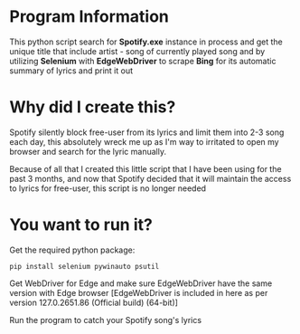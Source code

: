 # Program Information

This python script search for **Spotify.exe** instance in process and get the unique title that include artist - song of currently played song and by utilizing **Selenium** with **EdgeWebDriver** to scrape **Bing** for its automatic summary of lyrics and print it out

# Why did I create this?
Spotify silently block free-user from its lyrics and limit them into 2-3 song each day, this absolutely wreck me up as I'm way to irritated to open my browser and search for the lyric manually.

Because of all that I created this little script that I have been using for the past 3 months, and now that Spotify decided that it will maintain the access to lyrics for free-user, this script is no longer needed

# You want to run it?

Get the required python package:

    pip install selenium pywinauto psutil

Get WebDriver for Edge and make sure EdgeWebDriver have the same version with Edge browser [EdgeWebDriver is included in here as per version 127.0.2651.86 (Official build) (64-bit)]

Run the program to catch your Spotify song's lyrics
